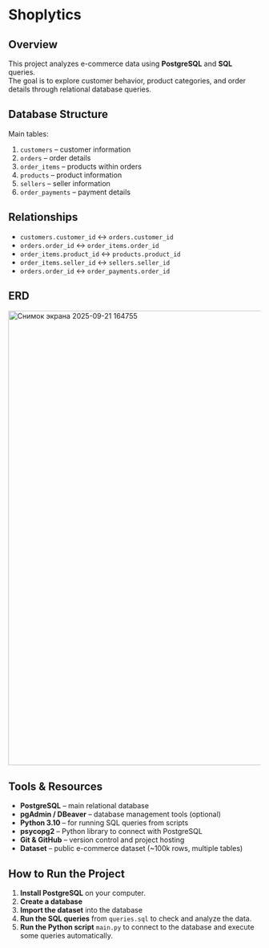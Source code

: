 # Shoplytics

## Overview  
This project analyzes e-commerce data using **PostgreSQL** and **SQL** queries.  
The goal is to explore customer behavior, product categories, and order details through relational database queries.  

##  Database Structure  
Main tables:  
1. `customers` – customer information  
2. `orders` – order details  
3. `order_items` – products within orders  
4. `products` – product information  
5. `sellers` – seller information  
6. `order_payments` – payment details  

## Relationships  
- `customers.customer_id` ↔ `orders.customer_id`  
- `orders.order_id` ↔ `order_items.order_id`  
- `order_items.product_id` ↔ `products.product_id`  
- `order_items.seller_id` ↔ `sellers.seller_id`  
- `orders.order_id` ↔ `order_payments.order_id`  

## ERD
  <img width="1013" height="906" alt="Снимок экрана 2025-09-21 164755" src="https://github.com/user-attachments/assets/d61e82be-440c-4316-bc36-298ab507e4fa" />


## Tools & Resources  

- **PostgreSQL** – main relational database  
- **pgAdmin / DBeaver** – database management tools (optional)  
- **Python 3.10** – for running SQL queries from scripts  
- **psycopg2** – Python library to connect with PostgreSQL  
- **Git & GitHub** – version control and project hosting  
- **Dataset** – public e-commerce dataset (~100k rows, multiple tables)

##  How to Run the Project

1. **Install PostgreSQL** on your computer.  
2. **Create a database**  
3. **Import the dataset** into the database 
4. **Run the SQL queries** from `queries.sql` to check and analyze the data.  
5. **Run the Python script** `main.py` to connect to the database and execute some queries automatically.  



